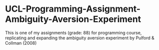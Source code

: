# UCL-Programming-Assignment-Ambiguity-Aversion-Experiment

This is one of my assignments (grade: 88) for programming course, replicating and expanding the ambiguity aversion experiment by Pulford &amp; Collman (2008)
